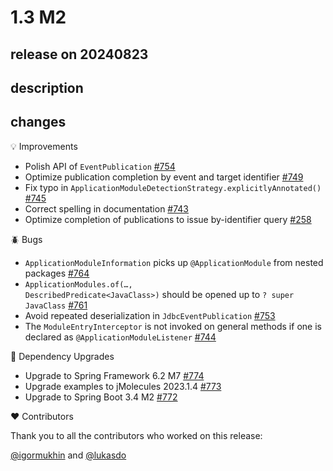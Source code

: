 # 1.3 M2

## release on 20240823
## description
## changes
💡 Improvements

* Polish API of <code>EventPublication</code> <a href="https://github.com/spring-projects/spring-modulith/issues/754" data-hovercard-type="issue" data-hovercard-url="/spring-projects/spring-modulith/issues/754/hovercard">#754</a>
* Optimize publication completion by event and target identifier <a href="https://github.com/spring-projects/spring-modulith/issues/749" data-hovercard-type="issue" data-hovercard-url="/spring-projects/spring-modulith/issues/749/hovercard">#749</a>
* Fix typo in <code>ApplicationModuleDetectionStrategy.explicitlyAnnotated()</code> <a href="https://github.com/spring-projects/spring-modulith/pull/745" data-hovercard-type="pull_request" data-hovercard-url="/spring-projects/spring-modulith/pull/745/hovercard">#745</a>
* Correct spelling in documentation <a href="https://github.com/spring-projects/spring-modulith/pull/743" data-hovercard-type="pull_request" data-hovercard-url="/spring-projects/spring-modulith/pull/743/hovercard">#743</a>
* Optimize completion of publications to issue by-identifier query <a href="https://github.com/spring-projects/spring-modulith/issues/258" data-hovercard-type="issue" data-hovercard-url="/spring-projects/spring-modulith/issues/258/hovercard">#258</a>

🪲 Bugs

* <code>ApplicationModuleInformation</code> picks up <code>@ApplicationModule</code> from nested packages <a href="https://github.com/spring-projects/spring-modulith/issues/764" data-hovercard-type="issue" data-hovercard-url="/spring-projects/spring-modulith/issues/764/hovercard">#764</a>
* <code>ApplicationModules.of(…, DescribedPredicate&lt;JavaClass&gt;)</code> should be opened up to <code>? super JavaClass</code> <a href="https://github.com/spring-projects/spring-modulith/issues/761" data-hovercard-type="issue" data-hovercard-url="/spring-projects/spring-modulith/issues/761/hovercard">#761</a>
* Avoid repeated deserialization in <code>JdbcEventPublication</code> <a href="https://github.com/spring-projects/spring-modulith/issues/753" data-hovercard-type="issue" data-hovercard-url="/spring-projects/spring-modulith/issues/753/hovercard">#753</a>
* The <code>ModuleEntryInterceptor</code> is not invoked on general methods if one is declared as <code>@ApplicationModuleListener</code> <a href="https://github.com/spring-projects/spring-modulith/issues/744" data-hovercard-type="issue" data-hovercard-url="/spring-projects/spring-modulith/issues/744/hovercard">#744</a>

🔨 Dependency Upgrades

* Upgrade to Spring Framework 6.2 M7 <a href="https://github.com/spring-projects/spring-modulith/issues/774" data-hovercard-type="issue" data-hovercard-url="/spring-projects/spring-modulith/issues/774/hovercard">#774</a>
* Upgrade examples to jMolecules 2023.1.4 <a href="https://github.com/spring-projects/spring-modulith/issues/773" data-hovercard-type="issue" data-hovercard-url="/spring-projects/spring-modulith/issues/773/hovercard">#773</a>
* Upgrade to Spring Boot 3.4 M2 <a href="https://github.com/spring-projects/spring-modulith/issues/772" data-hovercard-type="issue" data-hovercard-url="/spring-projects/spring-modulith/issues/772/hovercard">#772</a>

❤️ Contributors

Thank you to all the contributors who worked on this release:

<a class="user-mention notranslate" data-hovercard-type="user" data-hovercard-url="/users/igormukhin/hovercard" data-octo-click="hovercard-link-click" data-octo-dimensions="link_type:self" href="https://github.com/igormukhin">@igormukhin</a> and <a class="user-mention notranslate" data-hovercard-type="user" data-hovercard-url="/users/lukasdo/hovercard" data-octo-click="hovercard-link-click" data-octo-dimensions="link_type:self" href="https://github.com/lukasdo">@lukasdo</a>


